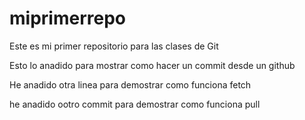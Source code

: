# miprimerrepo
Este es mi primer repositorio para las clases de Git

Esto lo anadido para mostrar como hacer un commit desde un github

He anadido otra linea para demostrar como funciona fetch

he anadido ootro commit para demostrar como funciona pull
